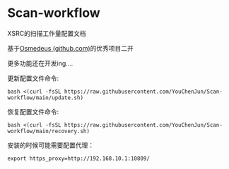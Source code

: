 # Scan-workflow
 XSRC的扫描工作量配置文档

基于[Osmedeus (github.com)](https://github.com/osmedeus)的优秀项目二开

更多功能还在开发ing....

更新配置文件命令:

```shell
bash <(curl -fsSL https://raw.githubusercontent.com/YouChenJun/Scan-workflow/main/update.sh)
```
恢复配置文件命令:

```shell
bash <(curl -fsSL https://raw.githubusercontent.com/YouChenJun/Scan-workflow/main/recovery.sh)
```
安装的时候可能需要配置代理：

```
export https_proxy=http://192.168.10.1:10809/
```

